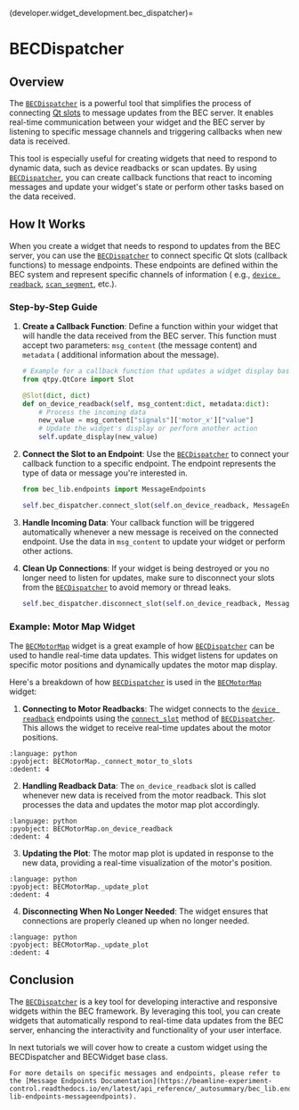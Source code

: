 (developer.widget_development.bec_dispatcher)=

# BECDispatcher

## Overview

The [`BECDispatcher`](https://bec.readthedocs.io/projects/bec-widgets/en/latest/api_reference/_autosummary/bec_widgets.utils.bec_dispatcher.BECDispatcher.html#bec_widgets.utils.bec_dispatcher.BECDispatcher)
is a powerful tool that simplifies the process of connecting [Qt slots](https://doc.qt.io/qt-6/signalsandslots.html) to message updates from the BEC server. It enables real-time communication between your widget and the BEC server by listening to specific message channels and triggering callbacks when new data is received.

This tool is especially useful for creating widgets that need to respond to dynamic data, such as device readbacks or
scan updates. By
using [`BECDispatcher`](https://bec.readthedocs.io/projects/bec-widgets/en/latest/api_reference/_autosummary/bec_widgets.utils.bec_dispatcher.BECDispatcher.html#bec_widgets.utils.bec_dispatcher.BECDispatcher),
you
can create callback functions that react to incoming messages and update your widget's state or perform other tasks
based on the data received.

## How It Works

When you create a widget that needs to respond to updates from the BEC server, you can use
the [`BECDispatcher`](https://bec.readthedocs.io/projects/bec-widgets/en/latest/api_reference/_autosummary/bec_widgets.utils.bec_dispatcher.BECDispatcher.html#bec_widgets.utils.bec_dispatcher.BECDispatcher)
to
connect specific Qt slots (callback functions) to message endpoints. These endpoints are defined within the BEC system
and represent specific channels of information (
e.g., [`device readback`](https://beamline-experiment-control.readthedocs.io/en/latest/api_reference/_autosummary/bec_lib.endpoints.MessageEndpoints.html#bec_lib.endpoints.MessageEndpoints.device_readback),
[`scan_segment`](https://beamline-experiment-control.readthedocs.io/en/latest/api_reference/_autosummary/bec_lib.endpoints.MessageEndpoints.html#bec_lib.endpoints.MessageEndpoints.scan_segment),
etc.).

### Step-by-Step Guide

1. **Create a Callback Function**: Define a function within your widget that will handle the data received from the BEC
   server. This function must accept two parameters: `msg_content` (the message content) and `metadata` (
   additional
   information about the message).

    ```python
    # Example for a callback function that updates a widget display based on motor readback data
   from qtpy.QtCore import Slot
   
    @Slot(dict, dict)
    def on_device_readback(self, msg_content:dict, metadata:dict):
        # Process the incoming data
        new_value = msg_content["signals"]['motor_x']["value"]
        # Update the widget's display or perform another action
        self.update_display(new_value)
    ```

2. **Connect the Slot to an Endpoint**: Use
   the [`BECDispatcher`](https://bec.readthedocs.io/projects/bec-widgets/en/latest/api_reference/_autosummary/bec_widgets.utils.bec_dispatcher.BECDispatcher.html#bec_widgets.utils.bec_dispatcher.BECDispatcher)
   to connect your callback function to a specific
   endpoint. The endpoint represents the type of data or message you're interested in.

    ```python
   from bec_lib.endpoints import MessageEndpoints
   
    self.bec_dispatcher.connect_slot(self.on_device_readback, MessageEndpoints.device_readback("motor_x"))
    ```

3. **Handle Incoming Data**: Your callback function will be triggered automatically whenever a new message is received
   on the connected endpoint. Use the data in `msg_content` to update your widget or perform other actions.

4. **Clean Up Connections**: If your widget is being destroyed or you no longer need to listen for updates, make sure to
   disconnect your slots from
   the [`BECDispatcher`](https://bec.readthedocs.io/projects/bec-widgets/en/latest/api_reference/_autosummary/bec_widgets.utils.bec_dispatcher.BECDispatcher.html#bec_widgets.utils.bec_dispatcher.BECDispatcher)
   to avoid memory or thread leaks.

    ```python
    self.bec_dispatcher.disconnect_slot(self.on_device_readback, MessageEndpoints.device_readback("motor_x"))
    ```

### Example: Motor Map Widget

The [`BECMotorMap`](https://bec.readthedocs.io/projects/bec-widgets/en/latest/api_reference/_autosummary/bec_widgets.widgets.figure.plots.motor_map.motor_map.BECMotorMap.html#bec-widgets-widgets-figure-plots-motor-map-motor-map-becmotormap)
widget is a great example of
how [`BECDispatcher`](https://bec.readthedocs.io/projects/bec-widgets/en/latest/api_reference/_autosummary/bec_widgets.utils.bec_dispatcher.BECDispatcher.html#bec_widgets.utils.bec_dispatcher.BECDispatcher)
can be used to handle real-time data updates. This
widget listens for updates on specific motor positions and dynamically updates the motor map display.

Here's a breakdown of
how [`BECDispatcher`](https://bec.readthedocs.io/projects/bec-widgets/en/latest/api_reference/_autosummary/bec_widgets.utils.bec_dispatcher.BECDispatcher.html#bec_widgets.utils.bec_dispatcher.BECDispatcher)
is used in
the [`BECMotorMap`](https://bec.readthedocs.io/projects/bec-widgets/en/latest/api_reference/_autosummary/bec_widgets.widgets.figure.plots.motor_map.motor_map.BECMotorMap.html#bec-widgets-widgets-figure-plots-motor-map-motor-map-becmotormap)
widget:

1. **Connecting to Motor Readbacks**:
   The widget connects to
   the [`device readback`](https://beamline-experiment-control.readthedocs.io/en/latest/api_reference/_autosummary/bec_lib.endpoints.MessageEndpoints.html#bec_lib.endpoints.MessageEndpoints.device_readback)
   endpoints using
   the [`connect_slot`](https://bec.readthedocs.io/projects/bec-widgets/en/latest/api_reference/_autosummary/bec_widgets.utils.bec_dispatcher.BECDispatcher.html#bec_widgets.utils.bec_dispatcher.BECDispatcher.connect_slot)
   method
   of [`BECDispatcher`](https://bec.readthedocs.io/projects/bec-widgets/en/latest/api_reference/_autosummary/bec_widgets.utils.bec_dispatcher.BECDispatcher.html#bec_widgets.utils.bec_dispatcher.BECDispatcher).
   This allows
   the widget to receive real-time updates about the motor positions.

```{literalinclude} ../../../bec_widgets/widgets/figure/plots/motor_map/motor_map.py
:language: python
:pyobject: BECMotorMap._connect_motor_to_slots
:dedent: 4
```

2. **Handling Readback Data**:
   The `on_device_readback` slot is called whenever new data is received from the motor readback. This slot processes
   the data and updates the motor map plot accordingly.

```{literalinclude} ../../../bec_widgets/widgets/figure/plots/motor_map/motor_map.py
:language: python
:pyobject: BECMotorMap.on_device_readback
:dedent: 4
```

3. **Updating the Plot**:
   The motor map plot is updated in response to the new data, providing a real-time visualization of the motor's
   position.

```{literalinclude} ../../../bec_widgets/widgets/figure/plots/motor_map/motor_map.py
:language: python
:pyobject: BECMotorMap._update_plot
:dedent: 4
```

4. **Disconnecting When No Longer Needed**:
   The widget ensures that connections are properly cleaned up when no longer needed.

```{literalinclude} ../../../bec_widgets/widgets/figure/plots/motor_map/motor_map.py
:language: python
:pyobject: BECMotorMap._update_plot
:dedent: 4
```

## Conclusion

The [`BECDispatcher`](https://bec.readthedocs.io/projects/bec-widgets/en/latest/api_reference/_autosummary/bec_widgets.utils.bec_dispatcher.BECDispatcher.html#bec_widgets.utils.bec_dispatcher.BECDispatcher)
is a key tool for developing interactive and responsive widgets within the BEC framework. By leveraging this tool, you can create widgets that automatically respond to real-time data updates from the BEC server,
enhancing the interactivity and functionality of your user interface.

In next tutorials we will cover how to create a custom widget using the BECDispatcher and BECWidget base class.

```{note}
For more details on specific messages and endpoints, please refer to the [Message Endpoints Documentation](https://beamline-experiment-control.readthedocs.io/en/latest/api_reference/_autosummary/bec_lib.endpoints.MessageEndpoints.html#bec-lib-endpoints-messageendpoints).
```